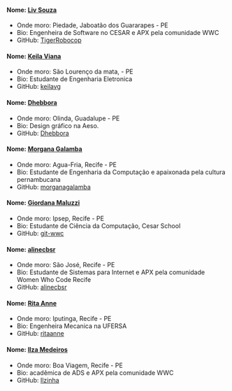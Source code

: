#### Nome: [Liv Souza](https://github.com/TigerRobocop/)
- Onde moro: Piedade, Jaboatão dos Guararapes - PE
- Bio: Engenheira de Software no CESAR e APX pela comunidade WWC
- GitHub: [TigerRobocop](https://github.com/TigerRobocop/)

#### Nome: [Keila Viana](https://github.com/keilavg)
- Onde moro: São Lourenço da mata,  - PE
- Bio: Estudante de Engenharia Eletronica
- GitHub: [keilavg](https://github.com/keilavg/)

#### Nome: [Dhebbora](https://github.com/Dhebbora/)
- Onde moro: Olinda, Guadalupe - PE
- Bio: Design gráfico na Aeso.
- GitHub: [Dhebbora](https://github.com/Dhebbora/)

#### Nome: [Morgana Galamba](https://github.com/morganagalamba)
- Onde moro: Agua-Fria, Recife - PE
- Bio: Estudante de Engenharia da Computação e apaixonada pela cultura pernambucana
- GitHub: [morganagalamba](https://github.com/morganagalamba)

#### Nome: [Giordana Maluzzi](https://github.com/giordana02112)
- Onde moro: Ipsep, Recife - PE
- Bio: Estudante de Ciência da Computação, Cesar School 
- GitHub: [git-wwc](https://github.com/giordana02112/git-wwc)

#### Nome: [alinecbsr](https://github.com/alinecbsr/)
- Onde moro: São José, Recife - PE
- Bio: Estudante de Sistemas para Internet e APX pela comunidade Women Who Code Recife
- GitHub: [alinecbsr](https://github.com/alinecbsr)

#### Nome: [Rita Anne](https://github.com/ritaanne)
- Onde moro: Iputinga, Recife - PE
- Bio: Engenheira Mecanica na UFERSA
- GitHub: [ritaanne](https://github.com/ritaanne/git-wwc)

#### Nome: [Ilza Medeiros](https://github.com/ilzinha/)
- Onde moro: Boa Viagem, Recife - PE
- Bio: acadêmica de ADS e APX pela comunidade WWC
- GitHub: [Ilzinha](https://github.com/ilzinha/)
